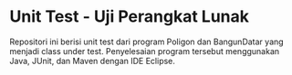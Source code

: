 # Unit Test - Uji Perangkat Lunak

Repositori ini berisi unit test dari program Poligon dan BangunDatar yang menjadi class under test.
Penyelesaian program tersebut menggunakan Java, JUnit, dan Maven dengan IDE Eclipse.
